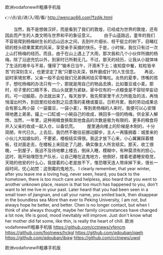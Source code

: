 
欧洲vodafonewifi粗暴手机版




👉/点/此/进/入/观/看/ http://wencao66.com?fzdjk.html




　　当然，我不是想做汉奸，而是看到了我们的敦煌，已经成为世界的敦煌，还有因此而产生的人类文明与世界和平的象征意义。
　　由于山遥路远，童年的我们不容易爬到杨梅树生长的远山远水之间，去到叶片细长、枝干挺立的树下，目睹红硕的枝头硕果累累的风采，享受亲手采摘的快乐。于是，小时候，我仅只有过一次上山打杨梅的经历。而且，由于在山上遇上了大雨，那次我和几个小伙伴所摘的杨梅，除了沿途充饥以外，到家时已所剩无几。不过，那天的经历，让我从小就体味了生活的艰辛与不易，懂得了“锄禾日当午，汗滴禾下土；谁知盘中餐，粒粒皆辛苦”的深刻含义，也更坚定了我“只要功夫深，铁杵磨成针”的人生信念。　　再说，幼时家境贫寒，父亲一般不会给我们兄弟俩闲钱买零嘴吃。炎热的夏季，馋嘴的孩子，想吃杨梅的办法只有一个，那就是用自己的物品去换，比如蚕豆或小麦。那时，坝子里的口粮不多，四山头就更为紧缺，家中仅有的一点粮食是不容轻举妄动的。可一动脑筋，办法就出来了。每天放学，我先帮家里干点力所能及的活，再悄悄溜出村外，到田里捡拾收割之后遗落的麦穗或蚕豆。日积月累，我的劳动成果总会有那么两小袋（一袋蚕豆，一袋小麦），等到卖杨梅的人来时，我便可以心安理得地邀上弟弟，撮上一口缸或一小碗自己的收成，换回多一倍的杨梅，供全家人解馋。当然，一年里，这种用粮食换取其他食品的次数是极为有限的，更多的粮食将并入父亲的收成一起入仓，以备饥荒。
　　屋里通向楼上的阶梯是木制的，十分简陋，年代已久。上去后，我仍然不敢往前挪动脚步，主人一再簇拥着：城里来的小伙儿大姑娘似的，不要紧，楼板结实得很。我这才放下心来，小心翼翼踩着楼板，往对面走去，在楼板上来回走了几趟，确实像主人所言结实。那天，收工很晚，一到屋子，我迫不及待地攀上楼去，倒床入睡，模糊中，有种莫须有的担心，这时，我开始埋怨生产队长，让自己睡在这鬼地方，他倒好，搂着老婆睡安稳觉，天晓的他安的什么心，我提着的心老是放不下，惟恐哪天连人带床掉下来，很长一段时间，忧心如焚：这倒霉的鬼地方。
I clearly remember, that year winter, after you leave me a loving hug, never seen, heard, you back to the hometown, there is too much care and helpless, also heard that you went to another unknown place, reason is that too much has happened to you, don't want to let me live in your past.
Later heard that you had been seen in a small town of jiangnan, and call your name, you smiled back, then disappear in the boundless sea
More than ever to Peking University, I am not, but always hope he better, and better.
Chen is no longer contact, but when I think of she always thought, maybe her family circumstances have changed a lot now, life is good, mood inevitably will improve.
Just don't know what her mother did fat some, like thin, is really the heart of chill.
欧洲vodafonewifi粗暴手机版 https://github.com/cctnews/vfencm
https://github.com/foolnews/hckgl
https://github.com/qdouban/qaeh
https://github.com/qdouban/ibqw
https://github.com/cctnews/uwol





欧洲vodafonewifi粗暴手机版
